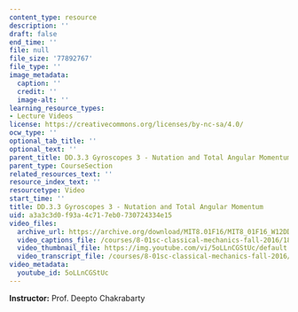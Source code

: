 ```yaml
---
content_type: resource
description: ''
draft: false
end_time: ''
file: null
file_size: '77892767'
file_type: ''
image_metadata:
  caption: ''
  credit: ''
  image-alt: ''
learning_resource_types:
- Lecture Videos
license: https://creativecommons.org/licenses/by-nc-sa/4.0/
ocw_type: ''
optional_tab_title: ''
optional_text: ''
parent_title: DD.3.3 Gyroscopes 3 - Nutation and Total Angular Momentum
parent_type: CourseSection
related_resources_text: ''
resource_index_text: ''
resourcetype: Video
start_time: ''
title: DD.3.3 Gyroscopes 3 - Nutation and Total Angular Momentum
uid: a3a3c3d0-f93a-4c71-7eb0-730724334e15
video_files:
  archive_url: https://archive.org/download/MIT8.01F16/MIT8_01F16_W12DD03_360p.mp4
  video_captions_file: /courses/8-01sc-classical-mechanics-fall-2016/189555e8850457a5a2937ef37b851446_5oLLnCGStUc.vtt
  video_thumbnail_file: https://img.youtube.com/vi/5oLLnCGStUc/default.jpg
  video_transcript_file: /courses/8-01sc-classical-mechanics-fall-2016/bf05a2580eca7a3a92d0a770e608af76_5oLLnCGStUc.pdf
video_metadata:
  youtube_id: 5oLLnCGStUc
---
```

**Instructor:** Prof. Deepto Chakrabarty